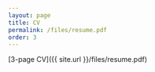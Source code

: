 ```yaml
---
layout: page
title: CV
permalink: /files/resume.pdf
order: 3
---
```


[3-page CV]({{ site.url }}/files/resume.pdf)
